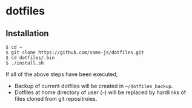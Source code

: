 # dotfiles

## Installation

```console
$ cd ~
$ git clone https://github.com/same-js/dotfiles.git
$ cd dotfiles/.bin
$ ./install.sh
```

If all of the above steps have been executed, 

* Backup of current dotfiles will be created in `~/dotfiles_backup`.
* Dotfiles at home directory of user (`~`) will be replaced by hardlinks of files cloned from git repositroies.
